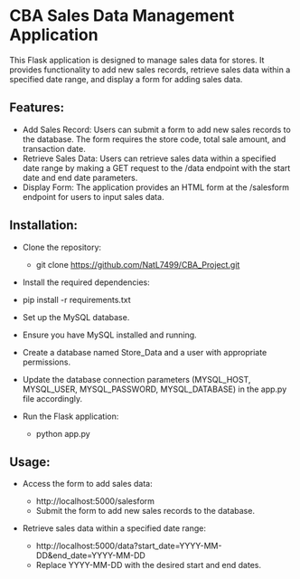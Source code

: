 # CBA Sales Data Management Application
  This Flask application is designed to manage sales data for stores. It provides functionality to add new sales records, retrieve sales data within a specified date range, and display a form for adding sales data.

## Features:
  * Add Sales Record: Users can submit a form to add new sales records to the database. The form requires the store code, total sale amount, and transaction date.
  * Retrieve Sales Data: Users can retrieve sales data within a specified date range by making a GET request to the /data endpoint with the start date and end date parameters.
  * Display Form: The application provides an HTML form at the /salesform endpoint for users to input sales data.
  
## Installation:
  * Clone the repository:
    * git clone https://github.com/NatL7499/CBA_Project.git
  * Install the required dependencies:
  * pip install -r requirements.txt
  
  * Set up the MySQL database. 
  * Ensure you have MySQL installed and running. 
  * Create a database named Store_Data and a user with appropriate permissions. 
  * Update the database connection parameters (MYSQL_HOST, MYSQL_USER, MYSQL_PASSWORD, MYSQL_DATABASE) in the app.py file accordingly.
  
  * Run the Flask application:
    * python app.py
    
## Usage:
  * Access the form to add sales data:
    * http://localhost:5000/salesform
    * Submit the form to add new sales records to the database.
    
  * Retrieve sales data within a specified date range:
    * http://localhost:5000/data?start_date=YYYY-MM-DD&end_date=YYYY-MM-DD
    * Replace YYYY-MM-DD with the desired start and end dates.
